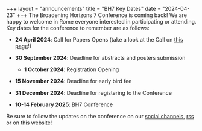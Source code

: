 +++
layout = "announcements"
title = "BH7 Key Dates"
date = "2024-04-23"
+++
The Broadening Horizons 7 Conference is coming back! We are happy to welcome in Rome everyone interested in participating or attending. Key dates for the conference to remember are as follows:

* **24 April 2024**: Call for Papers Opens (take a look at the Call on [this page](https://www.broadeninghorizons7.it/call/)!)
* **30 September 2024**: Deadline for abstracts and posters submission

  * **1 October 2024**: Registration Opening
* **15 November 2024**: Deadline for early bird fee
* **31 December 2024**: Deadline for registering to the Conference
* **10-14 February 2025**: BH7 Conference

Be sure to follow the updates on the conference on our [social channels](https://www.broadeninghorizons7.it/contact/#socials), [rss](https://www.broadeninghorizons7.it/atom.xml) or on this website!
